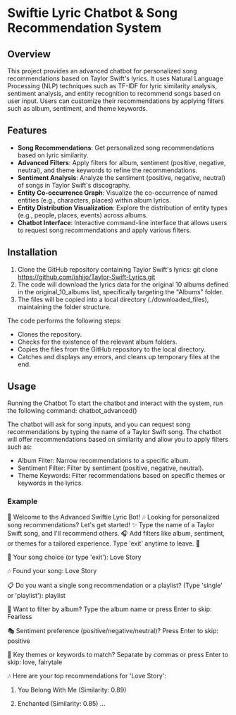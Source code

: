 # Swiftie Lyric Chatbot & Song Recommendation System

## Overview

This project provides an advanced chatbot for personalized song recommendations based on Taylor Swift's lyrics. It uses Natural Language Processing (NLP) techniques such as TF-IDF for lyric similarity analysis, sentiment analysis, and entity recognition to recommend songs based on user input. Users can customize their recommendations by applying filters such as album, sentiment, and theme keywords.

## Features

- **Song Recommendations**: Get personalized song recommendations based on lyric similarity.
- **Advanced Filters**: Apply filters for album, sentiment (positive, negative, neutral), and theme keywords to refine the recommendations.
- **Sentiment Analysis**: Analyze the sentiment (positive, negative, neutral) of songs in Taylor Swift's discography.
- **Entity Co-occurrence Graph**: Visualize the co-occurrence of named entities (e.g., characters, places) within album lyrics.
- **Entity Distribution Visualization**: Explore the distribution of entity types (e.g., people, places, events) across albums.
- **Chatbot Interface**: Interactive command-line interface that allows users to request song recommendations and apply various filters.

## Installation
1. Clone the GitHub repository containing Taylor Swift's lyrics: git clone https://github.com/ishijo/Taylor-Swift-Lyrics.git
2. The code will download the lyrics data for the original 10 albums defined in the original_10_albums list, specifically targeting the "Albums" folder.
3. The files will be copied into a local directory (./downloaded_files), maintaining the folder structure.

The code performs the following steps:
- Clones the repository.
- Checks for the existence of the relevant album folders.
- Copies the files from the GitHub repository to the local directory.
- Catches and displays any errors, and cleans up temporary files at the end.

## Usage 
Running the Chatbot
To start the chatbot and interact with the system, run the following command: chatbot_advanced()

The chatbot will ask for song inputs, and you can request song recommendations by typing the name of a Taylor Swift song. The chatbot will offer recommendations based on similarity and allow you to apply filters such as:
- Album Filter: Narrow recommendations to a specific album.
- Sentiment Filter: Filter by sentiment (positive, negative, neutral).
- Theme Keywords: Filter recommendations based on specific themes or keywords in the lyrics.

### Example
🎤 Welcome to the Advanced Swiftie Lyric Bot! 🎶
Looking for personalized song recommendations? Let's get started!
✨ Type the name of a Taylor Swift song, and I'll recommend others.
🎧 Add filters like album, sentiment, or themes for a tailored experience.
Type 'exit' anytime to leave. 💃

🎵 Your song choice (or type 'exit'): Love Story

🎶 Found your song: Love Story

📋 Do you want a single song recommendation or a playlist? (Type 'single' or 'playlist'): playlist

🎤 Want to filter by album? Type the album name or press Enter to skip: Fearless

🎭 Sentiment preference (positive/negative/neutral)? Press Enter to skip: positive

🌟 Key themes or keywords to match? Separate by commas or press Enter to skip: love, fairytale

🎶 Here are your top recommendations for 'Love Story':

1. You Belong With Me (Similarity: 0.89)
   
2. Enchanted (Similarity: 0.85)
...

